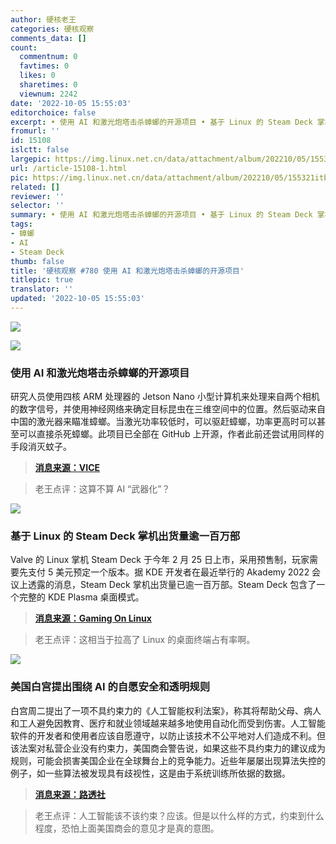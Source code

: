 ```yaml
---
author: 硬核老王
categories: 硬核观察
comments_data: []
count:
  commentnum: 0
  favtimes: 0
  likes: 0
  sharetimes: 0
  viewnum: 2242
date: '2022-10-05 15:55:03'
editorchoice: false
excerpt: • 使用 AI 和激光炮塔击杀蟑螂的开源项目 • 基于 Linux 的 Steam Deck 掌机出货量逾一百万部 • 美国白宫提出围绕 AI 的自愿安全和透明规则
fromurl: ''
id: 15108
islctt: false
largepic: https://img.linux.net.cn/data/attachment/album/202210/05/155321itbmmt9l90emitmj.jpg
url: /article-15108-1.html
pic: https://img.linux.net.cn/data/attachment/album/202210/05/155321itbmmt9l90emitmj.jpg.thumb.jpg
related: []
reviewer: ''
selector: ''
summary: • 使用 AI 和激光炮塔击杀蟑螂的开源项目 • 基于 Linux 的 Steam Deck 掌机出货量逾一百万部 • 美国白宫提出围绕 AI 的自愿安全和透明规则
tags:
- 蟑螂
- AI
- Steam Deck
thumb: false
title: '硬核观察 #780 使用 AI 和激光炮塔击杀蟑螂的开源项目'
titlepic: true
translator: ''
updated: '2022-10-05 15:55:03'
---
```


![](/data/attachment/album/202210/05/155321itbmmt9l90emitmj.jpg)


![](/data/attachment/album/202210/05/155346yws6hklohwnsoo87.jpg)


### 使用 AI 和激光炮塔击杀蟑螂的开源项目


研究人员使用四核 ARM 处理器的 Jetson Nano 小型计算机来处理来自两个相机的数字信号，并使用神经网络来确定目标昆虫在三维空间中的位置。然后驱动来自中国的激光器来瞄准蟑螂。当激光功率较低时，可以驱赶蟑螂，功率更高时可以甚至可以直接杀死蟑螂。此项目已全部在 GitHub 上开源，作者此前还尝试用同样的手段消灭蚊子。



> 
> **[消息来源：VICE](https://www.vice.com/en/article/dy743w/scientists-create-ai-powered-laser-turret-that-kills-cockroaches)**
> 
> 
> 



> 
> 老王点评：这算不算 AI “武器化”？
> 
> 
> 


![](/data/attachment/album/202210/05/155400rs53t2tt2rzux2ta.jpg)


### 基于 Linux 的 Steam Deck 掌机出货量逾一百万部


Valve 的 Linux 掌机 Steam Deck 于今年 2 月 25 日上市，采用预售制，玩家需要先支付 5 美元预定一个版本。据 KDE 开发者在最近举行的 Akademy 2022 会议上透露的消息，Steam Deck 掌机出货量已逾一百万部。Steam Deck 包含了一个完整的 KDE Plasma 桌面模式。



> 
> **[消息来源：Gaming On Linux](https://www.gamingonlinux.com/2022/10/kde-steam-deck-akademy-2022/)**
> 
> 
> 



> 
> 老王点评：这相当于拉高了 Linux 的桌面终端占有率啊。
> 
> 
> 


![](/data/attachment/album/202210/05/155416e7yuzv77f1oyu0ze.jpg)


### 美国白宫提出围绕 AI 的自愿安全和透明规则


白宫周二提出了一项不具约束力的《人工智能权利法案》，称其将帮助父母、病人和工人避免因教育、医疗和就业领域越来越多地使用自动化而受到伤害。人工智能软件的开发者和使用者应该自愿遵守，以防止该技术不公平地对人们造成不利。但该法案对私营企业没有约束力，美国商会警告说，如果这些不具约束力的建议成为规则，可能会损害美国企业在全球舞台上的竞争能力。近些年屡屡出现算法失控的例子，如一些算法被发现具有歧视性，这是由于系统训练所依据的数据。



> 
> **[消息来源：路透社](https://www.reuters.com/technology/white-house-guidelines-ai-aim-mitigate-harm-2022-10-04/)**
> 
> 
> 



> 
> 老王点评：人工智能该不该约束？应该。但是以什么样的方式，约束到什么程度，恐怕上面美国商会的意见才是真的意图。
> 
> 
>